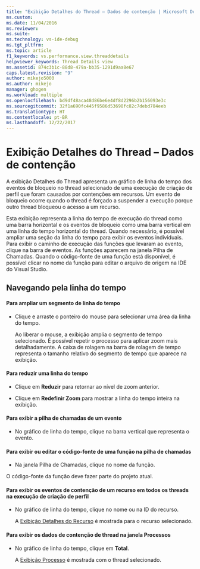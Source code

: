 ```yaml
---
title: "Exibição Detalhes do Thread – Dados de contenção | Microsoft Docs"
ms.custom: 
ms.date: 11/04/2016
ms.reviewer: 
ms.suite: 
ms.technology: vs-ide-debug
ms.tgt_pltfrm: 
ms.topic: article
f1_keywords: vs.performance.view.threaddetails
helpviewer_keywords: Thread Details view
ms.assetid: 874c3b1c-88d8-479a-bb35-1291d9aa8e67
caps.latest.revision: "9"
author: mikejo5000
ms.author: mikejo
manager: ghogen
ms.workload: multiple
ms.openlocfilehash: bd9df48aca48d86be6e4df8d2296b2b156093e3c
ms.sourcegitcommit: 32f1a690fc445f9586d53698fc82c7debd784eeb
ms.translationtype: HT
ms.contentlocale: pt-BR
ms.lasthandoff: 12/22/2017
---
```

# <a name="thread-details-view---contention-data"></a>Exibição Detalhes do Thread – Dados de contenção
A exibição Detalhes do Thread apresenta um gráfico de linha do tempo dos eventos de bloqueio no thread selecionado de uma execução de criação de perfil que foram causados por contenções em recursos. Um evento de bloqueio ocorre quando o thread é forçado a suspender a execução porque outro thread bloqueou o acesso a um recurso.  
  
 Esta exibição representa a linha do tempo de execução do thread como uma barra horizontal e os eventos de bloqueio como uma barra vertical em uma linha do tempo horizontal do thread. Quando necessário, é possível ampliar uma seção da linha do tempo para exibir os eventos individuais. Para exibir o caminho de execução das funções que levaram ao evento, clique na barra de eventos. As funções aparecem na janela Pilha de Chamadas. Quando o código-fonte de uma função está disponível, é possível clicar no nome da função para editar o arquivo de origem na IDE do Visual Studio.  
  
## <a name="navigating-the-timeline"></a>Navegando pela linha do tempo  
  
#### <a name="to-zoom-in-on-a-timeline-segment"></a>Para ampliar um segmento de linha do tempo  
  
-   Clique e arraste o ponteiro do mouse para selecionar uma área da linha do tempo.  
  
     Ao liberar o mouse, a exibição amplia o segmento de tempo selecionado. É possível repetir o processo para aplicar zoom mais detalhadamente. A caixa de rolagem na barra de rolagem de tempo representa o tamanho relativo do segmento de tempo que aparece na exibição.  
  
#### <a name="to-zoom-out-on-a-timeline"></a>Para reduzir uma linha do tempo  
  
-   Clique em **Reduzir** para retornar ao nível de zoom anterior.  
  
-   Clique em **Redefinir Zoom** para mostrar a linha do tempo inteira na exibição.  
  
#### <a name="to-view-the-call-stack-of-an-event"></a>Para exibir a pilha de chamadas de um evento  
  
-   No gráfico de linha do tempo, clique na barra vertical que representa o evento.  
  
#### <a name="to-view-or-edit-the-source-code-of-a-function-in-the-call-stack"></a>Para exibir ou editar o código-fonte de uma função na pilha de chamadas  
  
-   Na janela Pilha de Chamadas, clique no nome da função.  
  
 O código-fonte da função deve fazer parte do projeto atual.  
  
#### <a name="to-view-the-contention-events-of-a-resource-in-all-threads-in-the-profiling-run"></a>Para exibir os eventos de contenção de um recurso em todos os threads na execução de criação de perfil  
  
-   No gráfico de linha do tempo, clique no nome ou na ID do recurso.  
  
     A [Exibição Detalhes do Recurso](../profiling/resource-details-view-contention-data.md) é mostrada para o recurso selecionado.  
  
#### <a name="to-view-the-thread-contention-data-in-the-processes-window"></a>Para exibir os dados de contenção de thread na janela Processos  
  
-   No gráfico de linha do tempo, clique em **Total**.  
  
     A [Exibição Processo](../profiling/process-view-contention-data.md) é mostrada com o thread selecionado.